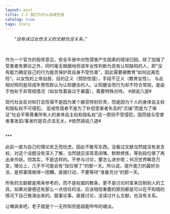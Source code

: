 ```yaml
---
layout: post
title: 2.5 我们为什么惩戒性侵
catalog: true  
tags: Story
---
```


&emsp;&emsp;*“没有读过女性主义的文献也没关系。”*

<br/>

作为一个官方的指导意见，安全手册中对性侵害产生因素的错误归因，除了加强了受害者有罪论之外，同时毫无根据地将成年女性判断为具有认知缺陷的人，即“没有能力确定自己的行为能否保护其自身不受伤害”，因此需要被教育“如何远离危险”。以女性的上帝自居，目的正义（预防性侵），手段不正义（教育女性）。
与此相对照的是将成年男性默认为认知健全的人。认知健全而行为却不符合常规，是由于他处于非常规情况（如女性着装过于暴露），需要特殊对待。
#胡说八道#

现代社会反对和打击性侵不是因为某个器官特别珍贵，而是因为个人的身体自主权和隐私权不可侵犯。
惩戒性侵者不是为了补偿受害者失去的“贞操”而是为了保证“社会平等尊重所有人的身体自主权和隐私权”这一原则不受侵犯，因而就与受害者事发前/事发时是否贞洁无关。#依然胡说八道#

<br/>
***

此前一直为自己的理论贫乏而忧虑，因此不敢写东西。没看过文献当然就没有发言权，对这个话题没有深入了解，当然就应该乖乖闭嘴、默默修炼，等到段位够了再出来作妖。但其实，不是这样的。不参与讨论，要怎么进步呢；何况世界瞬息万变，理论上，几乎不可能会有“段位够了”的那一天。所以说，提升能力的最好办法，是把事情做得一团糟。直接行动，不要等待“准备充分”的那一天。

所有的文献都是用来参考的，而不是权威的教条，更不是讨论时拿来压制别人的工具。如果对康德还有那么一点信任的话，应该相信重要的原则都是可以在不知情的情况下自己推演出来的。就事论事，直接讨论，没读过什么文献，也没有关系。

让嘲讽来吧，老子就是个一无所知但是超能哔哔的魂淡。

